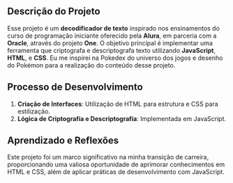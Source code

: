 ## Descrição do Projeto

Esse projeto é um **decodificador de texto** inspirado nos ensinamentos do curso de programação iniciante oferecido pela **Alura**, em parceria com a **Oracle**, através do projeto **One**. O objetivo principal é implementar uma ferramenta que criptografa e descriptografa texto utilizando **JavaScript**, **HTML**, e **CSS**. Eu me inspirei na Pokedex do universo dos jogos e desenho do Pokémon para a realização do conteúdo desse projeto.


## Processo de Desenvolvimento

1. **Criação de Interfaces**: Utilização de HTML para estrutura e CSS para estilização.
2. **Lógica de Criptografia e Descriptografia**: Implementada em JavaScript.



## Aprendizado e Reflexões

Este projeto foi um marco significativo na minha transição de carreira, proporcionando uma valiosa oportunidade de aprimorar conhecimentos em HTML e CSS, além de aplicar práticas de desenvolvimento com JavaScript. 

